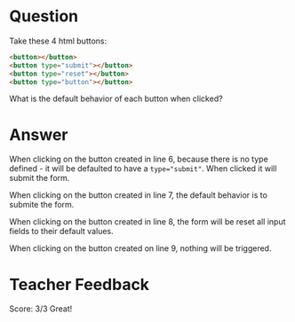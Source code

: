 # Question

Take these 4 html buttons:

```html
<button></button>
<button type="submit"></button>
<button type="reset"></button>
<button type="button"></button>
```

What is the default behavior of each button when clicked?

# Answer

When clicking on the button created in line 6, because there is no type defined - it will be defaulted to have a `type="submit"`. When clicked it will submit the form.

When clicking on the button created in line 7, the default behavior is to submite the form.

When clicking on the button created in line 8,
the form will be reset all input fields to their default values.

When clicking on the button created on line 9,
nothing will be triggered.

# Teacher Feedback
Score: 3/3
Great!

